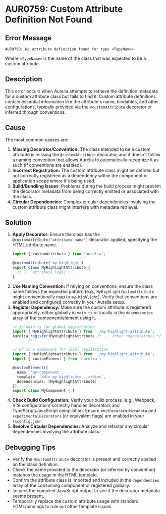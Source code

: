 # AUR0759: Custom Attribute Definition Not Found

## Error Message

`AUR0759: No attribute definition found for type <TypeName>`

Where `<TypeName>` is the name of the class that was expected to be a custom attribute.

## Description

This error occurs when Aurelia attempts to retrieve the definition metadata for a custom attribute class but fails to find it. Custom attribute definitions contain essential information like the attribute's name, bindables, and other configurations, typically provided via the `@customAttribute` decorator or inferred through conventions.

## Cause

The most common causes are:

1.  **Missing Decorator/Convention:** The class intended to be a custom attribute is missing the `@customAttribute` decorator, and it doesn't follow a naming convention that allows Aurelia to automatically recognize it as such (if conventions are enabled).
2.  **Incorrect Registration:** The custom attribute class might be defined but not correctly registered as a dependency within the component or application scope where it's being used.
3.  **Build/Bundling Issues:** Problems during the build process might prevent the decorator metadata from being correctly emitted or associated with the class.
4.  **Circular Dependencies:** Complex circular dependencies involving the custom attribute class might interfere with metadata retrieval.

## Solution

1.  **Apply Decorator:** Ensure the class has the `@customAttribute('attribute-name')` decorator applied, specifying the HTML attribute name.
    ```typescript
    import { customAttribute } from 'aurelia';

    @customAttribute('my-highlight')
    export class MyHighlightAttribute {
      // ... attribute logic ...
    }
    ```
2.  **Use Naming Convention:** If relying on conventions, ensure the class name follows the expected pattern (e.g., `MyHighlightCustomAttribute` might conventionally map to `my-highlight`). Verify that conventions are enabled and configured correctly in your Aurelia setup.
3.  **Register Dependency:** Make sure the custom attribute is registered appropriately, either globally in `main.ts` or locally in the `dependencies` array of the component/element using it.
    ```typescript
    // In main.ts for global registration
    import { MyHighlightAttribute } from './my-highlight-attribute';
    Aurelia.register(MyHighlightAttribute /* ... other registrations */)
           // ...

    // Or in a component for local registration
    import { MyHighlightAttribute } from './my-highlight-attribute';
    import { customElement } from 'aurelia';

    @customElement({
      name: 'my-component',
      template: `<div my-highlight>...</div>`,
      dependencies: [MyHighlightAttribute]
    })
    export class MyComponent { }
    ```
4.  **Check Build Configuration:** Verify your build process (e.g., Webpack, Vite configuration) correctly handles decorators and TypeScript/JavaScript compilation. Ensure `emitDecoratorMetadata` and `experimentalDecorators` (or equivalent flags) are enabled in your `tsconfig.json`.
5.  **Resolve Circular Dependencies:** Analyze and refactor any circular dependencies involving the attribute class.

## Debugging Tips

*   Verify the `@customAttribute` decorator is present and correctly spelled on the class definition.
*   Check the name provided to the decorator (or inferred by convention) matches the usage in the HTML template.
*   Confirm the attribute class is imported and included in the `dependencies` array of the consuming component or registered globally.
*   Inspect the compiled JavaScript output to see if the decorator metadata seems present.
*   Temporarily replace the custom attribute usage with standard HTML/bindings to rule out other template issues.
